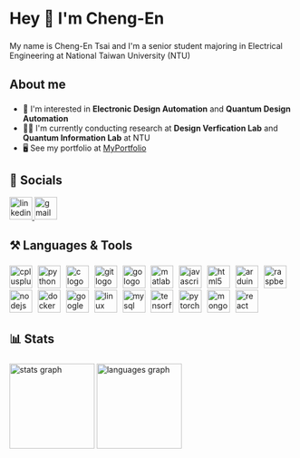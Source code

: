 <h1 align="left">Hey 👋 I'm Cheng-En</h1>

###

<p align="left">My name is Cheng-En Tsai and I'm a senior student majoring in Electrical Engineering at National Taiwan University (NTU)</p>

###

<h2 align="left">About me</h2>

###

- 📖 I'm interested in **Electronic Design Automation** and **Quantum Design Automation**
- 👨‍💻 I'm currently conducting research at **Design Verfication Lab** and **Quantum Information Lab** at NTU
- 🖥️ See my portfolio at [MyPortfolio](http://xntsai.github.io)

###

<h2 align="left">📱 Socials</h2>

<div align="left">
  <a href="https://www.linkedin.com/in/cheng-en-tsai/" target="_blank">
    <img src="https://img.shields.io/static/v1?message=LinkedIn&logo=linkedin&label=&color=0077B5&logoColor=white&labelColor=&style=for-the-badge" height="40" alt="linkedin logo"  />
  </a>
  <a href="mailto:johnnytsai920315@gmail.com" target="_blank">
    <img src="https://img.shields.io/static/v1?message=Gmail&logo=gmail&label=&color=D14836&logoColor=white&labelColor=&style=for-the-badge" height="40" alt="gmail logo"  />
  </a>
</div>

###

<h2 align="left">⚒️ Languages & Tools</h2>

###

<div align="left">
  <img src="https://skillicons.dev/icons?i=cpp" height="40" alt="cplusplus logo"  />
  <img width="2" />
  <img src="https://skillicons.dev/icons?i=py" height="40" alt="python logo"  />
  <img width="2" />
  <img src="https://skillicons.dev/icons?i=c" height="40" alt="c logo"  />
  <img width="2" />
  <img src="https://skillicons.dev/icons?i=git" height="40" alt="git logo"  />
  <img width="2" />
  <img src="https://skillicons.dev/icons?i=go" height="40" alt="go logo"  />
  <img width="2" />
  <img src="https://skillicons.dev/icons?i=matlab" height="40" alt="matlab logo"  />
  <img width="2" />
  <img src="https://cdn.jsdelivr.net/gh/devicons/devicon/icons/javascript/javascript-original.svg" height="40" alt="javascript logo"  />
  <img width="2" />
  <img src="https://skillicons.dev/icons?i=html" height="40" alt="html5 logo"  />
  <img width="2" />
  <img src="https://skillicons.dev/icons?i=arduino" height="40" alt="arduino logo"  />
  <img width="2" />
  <img src="https://skillicons.dev/icons?i=raspberrypi" height="40" alt="raspberrypi logo"  />
  <img width="2" />
  <img src="https://cdn.jsdelivr.net/gh/devicons/devicon/icons/nodejs/nodejs-original.svg" height="40" alt="nodejs logo"  />
  <img width="2" />
  <img src="https://skillicons.dev/icons?i=docker" height="40" alt="docker logo"  />
  <img width="2" />
  <img src="https://skillicons.dev/icons?i=gcp" height="40" alt="googlecloud logo"  />
  <img width="2" />
  <img src="https://skillicons.dev/icons?i=linux" height="40" alt="linux logo"  />
  <img width="2" />
  <img src="https://skillicons.dev/icons?i=mysql" height="40" alt="mysql logo"  />
  <img width="2" />
  <img src="https://skillicons.dev/icons?i=tensorflow" height="40" alt="tensorflow logo"  />
  <img width="2" />
  <img src="https://skillicons.dev/icons?i=pytorch" height="40" alt="pytorch logo"  />
  <img width="2" />
  <img src="https://skillicons.dev/icons?i=mongodb" height="40" alt="mongodb logo"  />
  <img width="2" />
  <img src="https://cdn.jsdelivr.net/gh/devicons/devicon/icons/react/react-original.svg" height="40" alt="react logo"  />
</div>

###

<h2 align="left">📊 Stats</h2>

###

<div align="left">
  <img src="https://github-readme-stats.vercel.app/api?username=xNTsai&hide_title=false&hide_rank=false&show_icons=true&include_all_commits=true&count_private=true&disable_animations=false&theme=ayu-mirage&locale=en&hide_border=false&order=1" height="150" alt="stats graph"  />
  <img src="https://github-readme-stats.vercel.app/api/top-langs?username=xNTsai&locale=en&hide_title=false&layout=compact&card_width=320&langs_count=6&theme=ayu-mirage&hide_border=false&order=2" height="150" alt="languages graph"  />
</div>

###
